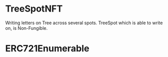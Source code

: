 # TreeSpotNFT
Writing letters on Tree across several spots. TreeSpot which is able to write on, is Non-Fungible.

# ERC721Enumerable
